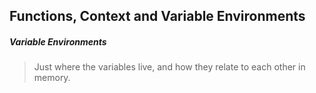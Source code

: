 ## Functions, Context and Variable Environments

##### Variable Environments
> Just where the variables live, and how they relate to each other in memory.
